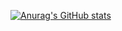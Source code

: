 [![Anurag's GitHub stats](https://github-readme-stats.vercel.app/api?username=chucho523&show_icons=true&theme=radical&hide=prs,issues)
](https://github.com/anuraghazra/github-readme-stats)


<!---
chucho523/chucho523 is a ✨ special ✨ repository because its `README.md` (this file) appears on your GitHub profile.
You can click the Preview link to take a look at your changes.
--->
